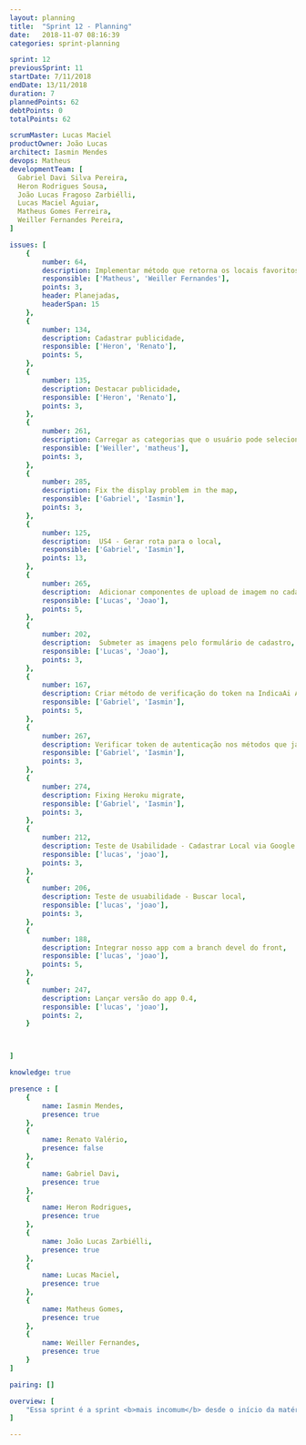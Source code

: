 ```yaml
---
layout: planning
title:  "Sprint 12 - Planning"
date:   2018-11-07 08:16:39
categories: sprint-planning

sprint: 12
previousSprint: 11
startDate: 7/11/2018
endDate: 13/11/2018
duration: 7
plannedPoints: 62
debtPoints: 0
totalPoints: 62

scrumMaster: Lucas Maciel
productOwner: João Lucas
architect: Iasmin Mendes
devops: Matheus
developmentTeam: [
  Gabriel Davi Silva Pereira,
  Heron Rodrigues Sousa,
  João Lucas Fragoso Zarbiélli,
  Lucas Maciel Aguiar,
  Matheus Gomes Ferreira,
  Weiller Fernandes Pereira,
]

issues: [
    {
        number: 64,
        description: Implementar método que retorna os locais favoritos na API,
        responsible: ['Matheus', 'Weiller Fernandes'],
        points: 3,
        header: Planejadas,
        headerSpan: 15
    },
    {
        number: 134,
        description: Cadastrar publicidade,
        responsible: ['Heron', 'Renato'],
        points: 5,
    },
    {
        number: 135,
        description: Destacar publicidade,
        responsible: ['Heron', 'Renato'],
        points: 3,
    },
    {
        number: 261,
        description: Carregar as categorias que o usuário pode selecionar no cadastro,
        responsible: ['Weiller', 'matheus'],
        points: 3,
    },
    {
        number: 285,
        description: Fix the display problem in the map,
        responsible: ['Gabriel', 'Iasmin'],
        points: 3,
    },
    {
        number: 125,
        description:  US4 - Gerar rota para o local,
        responsible: ['Gabriel', 'Iasmin'],
        points: 13,
    },
    {
        number: 265,
        description:  Adicionar componentes de upload de imagem no cadastro,
        responsible: ['Lucas', 'Joao'],
        points: 5,
    },
    {
        number: 202,
        description:  Submeter as imagens pelo formulário de cadastro,
        responsible: ['Lucas', 'Joao'],
        points: 3,
    },
    {
        number: 167,
        description: Criar método de verificação do token na IndicaAi API,
        responsible: ['Gabriel', 'Iasmin'],
        points: 5,
    },
    {
        number: 267,
        description: Verificar token de autenticação nos métodos que já foram implementados,
        responsible: ['Gabriel', 'Iasmin'],
        points: 3,
    },
    {
        number: 274,
        description: Fixing Heroku migrate,
        responsible: ['Gabriel', 'Iasmin'],
        points: 3,
    },
    {
        number: 212,
        description: Teste de Usabilidade - Cadastrar Local via Google API,
        responsible: ['lucas', 'joao'],
        points: 3,
    },
    {
        number: 206,
        description: Teste de usuabilidade - Buscar local,
        responsible: ['lucas', 'joao'],
        points: 3,
    },
    {
        number: 188,
        description: Integrar nosso app com a branch devel do front,
        responsible: ['lucas', 'joao'],
        points: 5,
    },
    {
        number: 247,
        description: Lançar versão do app 0.4,
        responsible: ['lucas', 'joao'],
        points: 2,
    }



]

knowledge: true

presence : [
    {
        name: Iasmin Mendes,
        presence: true
    },
    {
        name: Renato Valério,
        presence: false
    },
    {
        name: Gabriel Davi,
        presence: true
    },
    {
        name: Heron Rodrigues,
        presence: true
    },
    {
        name: João Lucas Zarbiélli,
        presence: true
    },
    {
        name: Lucas Maciel,
        presence: true
    },
    {
        name: Matheus Gomes,
        presence: true
    },
    {
        name: Weiller Fernandes,
        presence: true
    }
]

pairing: []

overview: [
    "Essa sprint é a sprint <b>mais incomum</b> desde o início da matéria. Onde foi selecionado 62 pontos para serem completados até o final da sprint. De fato, para quem até então possuia um velocity de por volta de 23 pontos planejar uma sprint com 62 pontos parece loucura. Todavia, com o final do semestre e o tamanho do backlog que ainda precisa ser entrege, a equipe, que relatou  estar com tempo extra nessa sprint, aceitou o desafio e faremos o possível para entregar tudo que foi proposto"
]

---
```

